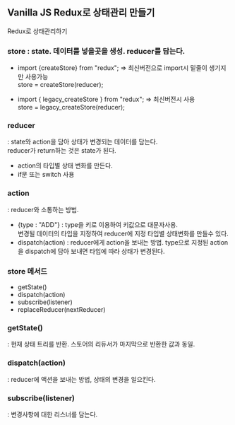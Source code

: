 ## Vanilla JS Redux로 상태관리 만들기

Redux로 상태관리하기

### store : state. 데이터를 넣을곳을 생성. reducer를 담는다.
- import {createStore} from "redux"; => 최신버전으로 import시 밑줄이 생기지만 사용가능 <br/>
store = createStore(reducer); 

- import { legacy_createStore } from "redux"; => 최신버전시 사용 <br/>
store = legacy_createStore(reducer); 

### reducer 
: state와 action을 담아 상태가 변경되는 데이터를 담는다. <br/>
reducer가 return하는 것은 state가 된다.
- action의 타입별 상태 변화를 만든다. <br/>
- if문 또는 switch 사용


### action 
: reducer와 소통하는 방법.

- {type : "ADD"} : type을 키로 이용하여 키값으로 대문자사용.<br/>
변경될 데이터의 타입을 지정하여 reducer에 지정 타입별 상태변화를 만들수 있다.
- dispatch(action) : reducer에게 action을 보내는 방법. type으로 지정된 action을 dispatch에 담아 보내면 타입에 따라 상태가 변경된다.

### store 메서드

- getState()
- dispatch(action)
- subscribe(listener)
- replaceReducer(nextReducer)

### getState()
: 현재 상태 트리를 반환. 스토어의 리듀서가 마지막으로 반환한 값과 동일.

### dispatch(action)
: reducer에 액션을 보내는 방법, 상태의 변경을 일으킨다.

### subscribe(listener)
: 변경사항에 대한 리스너를 담는다.

